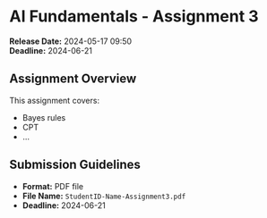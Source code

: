 # AI Fundamentals - Assignment 3

**Release Date:** 2024-05-17 09:50  
**Deadline:** 2024-06-21

## Assignment Overview

This assignment covers:
- Bayes rules
- CPT
- …

## Submission Guidelines

- **Format:** PDF file
- **File Name:** `StudentID-Name-Assignment3.pdf`
- **Deadline:** 2024-06-21
